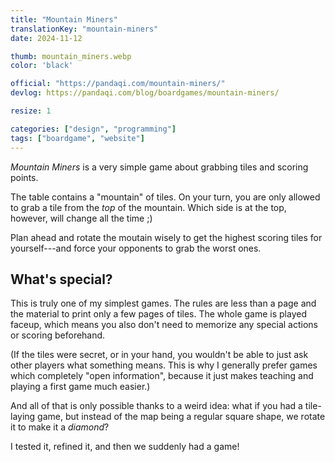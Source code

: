 ```yaml
---
title: "Mountain Miners"
translationKey: "mountain-miners"
date: 2024-11-12

thumb: mountain_miners.webp
color: 'black'

official: "https://pandaqi.com/mountain-miners/"
devlog: https://pandaqi.com/blog/boardgames/mountain-miners/

resize: 1

categories: ["design", "programming"]
tags: ["boardgame", "website"]
---
```


_Mountain Miners_ is a very simple game about grabbing tiles and scoring points.

The table contains a "mountain" of tiles. On your turn, you are only allowed to grab a tile from the _top_ of the mountain. Which side is at the top, however, will change all the time ;)

Plan ahead and rotate the moutain wisely to get the highest scoring tiles for yourself---and force your opponents to grab the worst ones.

## What's special?

This is truly one of my simplest games. The rules are less than a page and the material to print only a few pages of tiles. The whole game is played faceup, which means you also don't need to memorize any special actions or scoring beforehand. 

(If the tiles were secret, or in your hand, you wouldn't be able to just ask other players what something means. This is why I generally prefer games which completely "open information", because it just makes teaching and playing a first game much easier.)

And all of that is only possible thanks to a weird idea: what if you had a tile-laying game, but instead of the map being a regular square shape, we rotate it to make it a _diamond_?

I tested it, refined it, and then we suddenly had a game!